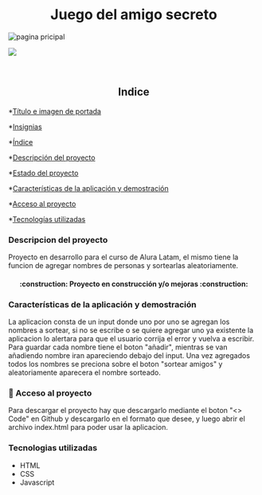 <h1 align="center"> Juego del amigo secreto </h1>

![pagina pricipal](https://github.com/user-attachments/assets/8a5bfd04-b307-4d64-9cdf-8fa91a5863ff)

  <p align="left">
   <img src="https://img.shields.io/badge/STATUS-EN%20DESAROLLO-green">
  </p>
<br>

<h2 align="center"> Indice </h2>

*[Título e imagen de portada](#Título-e-imagen-de-portada)

*[Insignias](#insignias)

*[Índice](#índice)

*[Descripción del proyecto](#descripción-del-proyecto)

*[Estado del proyecto](#Estado-del-proyecto)

*[Características de la aplicación y demostración](#Características-de-la-aplicación-y-demostración)

*[Acceso al proyecto](#acceso-proyecto)

*[Tecnologías utilizadas](#tecnologías-utilizadas)

<h3>  Descripcion del proyecto </h3>
<p>
  Proyecto en desarrollo para el curso de Alura Latam, el mismo tiene la funcion de agregar nombres de personas y sortearlas aleatoriamente.
</p>

<h4 align="center">
:construction: Proyecto en construcción y/o mejoras :construction:
</h4>

<h3> Características de la aplicación y demostración </h3>

La aplicacion consta de un input donde uno por uno se agregan los nombres a sortear, si no se escribe o se quiere agregar uno ya existente la aplicacion lo alertara para que el usuario
corrija el error y vuelva a escribir. Para guardar cada nombre tiene el boton "añadir", mientras se van añadiendo nombre iran apareciendo debajo del input.
Una vez agregados todos los nombres se preciona sobre el boton "sortear amigos" y aleatoriamente aparecera el nombre sorteado.

<h3>  📁 Acceso al proyecto </h3>

Para descargar el proyecto hay que descargarlo mediante el boton "<> Code" en Github y descargarlo en el formato que desee, y luego abrir el archivo index.html para poder usar la aplicacion.

<h3>  Tecnologias utilizadas </h3>

<ul>
  <li>
    HTML
  </li>
  <li>
    CSS
  </li>
  <li>
    Javascript
  </li>
</ul>


